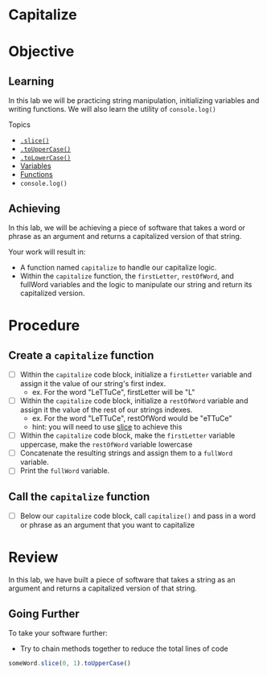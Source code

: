 # Capitalize

# Objective

## Learning

In this lab we will be practicing string manipulation, initializing variables and writing functions. We will also learn the utility of `console.log()`

Topics

- [`.slice()`](https://developer.mozilla.org/en-US/docs/Web/JavaScript/Reference/Global_Objects/String/slice)
- [`.toUpperCase()`](https://developer.mozilla.org/en-US/docs/Web/JavaScript/Reference/Global_Objects/String/toUpperCase)
- [`.toLowerCase()`](https://developer.mozilla.org/en-US/docs/Web/JavaScript/Reference/Global_Objects/String/toLowerCase)
- [Variables](https://developer.mozilla.org/en-US/docs/Learn/JavaScript/First_steps/Variables)
- [Functions](https://developer.mozilla.org/en-US/docs/Web/JavaScript/Guide/Functions)
- `console.log()`

## Achieving

In this lab, we will be achieving a piece of software that takes a word or phrase as an argument and returns a capitalized version of that string.

Your work will result in:

- A function named `capitalize` to handle our capitalize logic.
- Within the `capitalize` function, the `firstLetter`, `restOfWord`, and fullWord variables and the logic to manipulate our string and return its capitalized version.

# Procedure

## Create a `capitalize` function

- [ ] Within the `capitalize` code block, initialize a `firstLetter` variable and assign it the value of our string's first index.
    - ex. For the word "LeTTuCe", firstLetter will be "L"
- [ ] Within the `capitalize` code block, initialize a `restOfWord` variable and assign it the value of the rest of our strings indexes.
    - ex. For the word "LeTTuCe", restOfWord would be "eTTuCe"
    - hint: you will need to use [slice](https://developer.mozilla.org/en-US/docs/Web/JavaScript/Reference/Global_Objects/String/slice) to achieve this
- [ ] Within the `capitalize` code block, make the `firstLetter` variable uppercase, make the `restOfWord` variable lowercase
- [ ] Concatenate the resulting strings and assign them to a `fullWord` variable.
- [ ] Print the `fullWord` variable.

## Call the `capitalize` function

- [ ] Below our `capitalize` code block, call `capitalize()` and pass in a word or phrase as an argument that you want to capitalize

# Review

In this lab, we have built a piece of software that takes a string as an argument and returns a capitalized version of that string.

## Going Further

To take your software further:

- Try to chain methods together to reduce the total lines of code

```js
someWord.slice(0, 1).toUpperCase()
```
